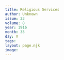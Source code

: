 ```yaml
---
title: Religious Services
author: Unknown
issue: 23
volume: 8
year: 1916
month: 33
day: V
tags:
layout: page.njk
image:
---
```


